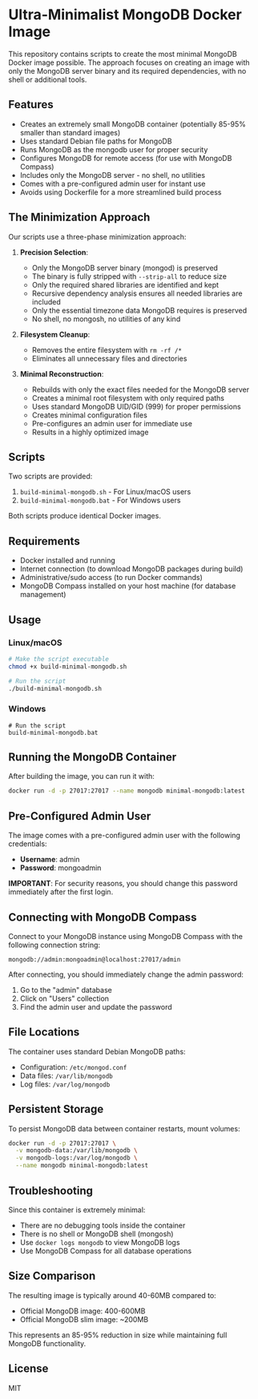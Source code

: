 # Ultra-Minimalist MongoDB Docker Image

This repository contains scripts to create the most minimal MongoDB Docker image possible. The approach focuses on creating an image with only the MongoDB server binary and its required dependencies, with no shell or additional tools.

## Features

- Creates an extremely small MongoDB container (potentially 85-95% smaller than standard images)
- Uses standard Debian file paths for MongoDB
- Runs MongoDB as the mongodb user for proper security
- Configures MongoDB for remote access (for use with MongoDB Compass)
- Includes only the MongoDB server - no shell, no utilities
- Comes with a pre-configured admin user for instant use
- Avoids using Dockerfile for a more streamlined build process

## The Minimization Approach

Our scripts use a three-phase minimization approach:

1. **Precision Selection**:
   - Only the MongoDB server binary (mongod) is preserved
   - The binary is fully stripped with `--strip-all` to reduce size
   - Only the required shared libraries are identified and kept
   - Recursive dependency analysis ensures all needed libraries are included
   - Only the essential timezone data MongoDB requires is preserved
   - No shell, no mongosh, no utilities of any kind
   
2. **Filesystem Cleanup**:
   - Removes the entire filesystem with `rm -rf /*`
   - Eliminates all unnecessary files and directories
   
3. **Minimal Reconstruction**:
   - Rebuilds with only the exact files needed for the MongoDB server
   - Creates a minimal root filesystem with only required paths
   - Uses standard MongoDB UID/GID (999) for proper permissions
   - Creates minimal configuration files
   - Pre-configures an admin user for immediate use
   - Results in a highly optimized image

## Scripts

Two scripts are provided:

1. `build-minimal-mongodb.sh` - For Linux/macOS users
2. `build-minimal-mongodb.bat` - For Windows users

Both scripts produce identical Docker images.

## Requirements

- Docker installed and running
- Internet connection (to download MongoDB packages during build)
- Administrative/sudo access (to run Docker commands)
- MongoDB Compass installed on your host machine (for database management)

## Usage

### Linux/macOS

```bash
# Make the script executable
chmod +x build-minimal-mongodb.sh

# Run the script
./build-minimal-mongodb.sh
```

### Windows

```batch
# Run the script
build-minimal-mongodb.bat
```

## Running the MongoDB Container

After building the image, you can run it with:

```bash
docker run -d -p 27017:27017 --name mongodb minimal-mongodb:latest
```

## Pre-Configured Admin User

The image comes with a pre-configured admin user with the following credentials:

- **Username**: admin
- **Password**: mongoadmin

**IMPORTANT**: For security reasons, you should change this password immediately after the first login.

## Connecting with MongoDB Compass

Connect to your MongoDB instance using MongoDB Compass with the following connection string:

```
mongodb://admin:mongoadmin@localhost:27017/admin
```

After connecting, you should immediately change the admin password:

1. Go to the "admin" database
2. Click on "Users" collection
3. Find the admin user and update the password

## File Locations

The container uses standard Debian MongoDB paths:

- Configuration: `/etc/mongod.conf`
- Data files: `/var/lib/mongodb`
- Log files: `/var/log/mongodb`

## Persistent Storage

To persist MongoDB data between container restarts, mount volumes:

```bash
docker run -d -p 27017:27017 \
  -v mongodb-data:/var/lib/mongodb \
  -v mongodb-logs:/var/log/mongodb \
  --name mongodb minimal-mongodb:latest
```

## Troubleshooting

Since this container is extremely minimal:
- There are no debugging tools inside the container
- There is no shell or MongoDB shell (mongosh)
- Use `docker logs mongodb` to view MongoDB logs
- Use MongoDB Compass for all database operations

## Size Comparison

The resulting image is typically around 40-60MB compared to:
- Official MongoDB image: 400-600MB
- Official MongoDB slim image: ~200MB

This represents an 85-95% reduction in size while maintaining full MongoDB functionality.

## License

MIT